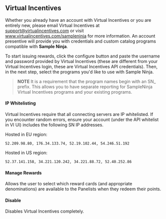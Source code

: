 ## Virtual Incentives

Whether you already have an account with Virtual Incentives or you are entirely new, please email Virtual Incentives at support@virtualincentives.com or visit www.virtualincentives.com/sampleninja for more information. An account presentive will provide you with credentials and custom catalog programs compatible with **Sample Ninja**.

To start issuing rewards, click the configure button and paste the username and password provided by Virtual Incentives (these are different from your Virtual Incentives login, these are Virtual Incentives API credentials). Then, in the next step, select the programs you'd like to use with Sample Ninja.

> **NOTE** It is a requirement that the program names begin with an SN_ prefix. This allows you to have separate reporting for SampleNinja Virtual Incentives programs and your existing programs.

#### IP Whitelisting

Virtual Incentives require that all connecting servers are IP whitelisted. If you encounter random errors, ensure your account (under the API whitelist in VI UI) includes the following SN IP addresses.

Hosted in EU region:
```
52.209.98.80, 176.34.133.74, 52.19.102.44, 54.246.51.192
```
Hosted in US region:
```
52.37.141.158, 34.221.120.242, 34.221.88.72, 52.40.252.86
```
#### Manage Rewards

Allows the user to select which reward cards (and appropriate denominations) are available to the Panelists when they redeem their points.

#### Disable

Disables Virtual Incentives completely.
